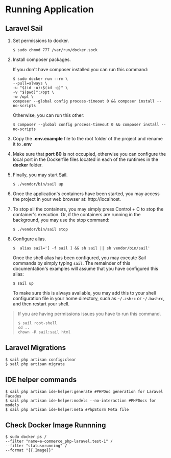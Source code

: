 # Running Application

## Laravel Sail

1. Set permissions to docker.

    ```shell
   $ sudo chmod 777 /var/run/docker.sock
    ```
2. Install composer packages.

   If you don't have composer installed you can run this command:

    ```shell
    $ sudo docker run --rm \
   --pull=always \
   -u "$(id -u):$(id -g)" \
   -v "$(pwd)":/opt \
   -w /opt \
   composer --global config process-timeout 0 && composer install --no-scripts
    ```
   Otherwise, you can run this other:

    ```shell
    $ composer --global config process-timeout 0 && composer install --no-scripts
    ```

3. Copy the __.env.example__ file to the root folder of the project and rename it to __.env__
4. Make sure that __port 80__ is not occupied, otherwise you can configure the local port in the Dockerfile files located in each of the runtimes in the __docker__ folder.
5. Finally, you may start Sail.

    ```shell
   $ ./vendor/bin/sail up
    ```

6. Once the application's containers have been started, you may access the project in your web browser at: http://localhost.

7. To stop all the containers, you may simply press Control + C to stop the container's execution. Or, if the containers are running in the background, you may use the stop command:

    ```shell
    $ ./vendor/bin/sail stop
    ```
   
8. Configure alias.

   ```shell
   $  alias sail='[ -f sail ] && sh sail || sh vendor/bin/sail'
    ```
   Once the shell alias has been configured, you may execute Sail commands by simply typing `sail`. The remainder of this documentation's examples will assume that you have configured this alias:

    ```shell
   $ sail up
    ```
   To make sure this is always available, you may add this to your shell configuration file in your home directory, such as `~/.zshrc` or `~/.bashrc`, and then restart your shell.

> If you are having permissions issues you have to run this command.
>   ```shell
>   $ sail root-shell
>   cd ..
>   chown -R sail:sail html
>   ```

## Laravel Migrations

   ```shell
   $ sail php artisan config:clear 
   $ sail php artisan migrate
   ```

## IDE helper commands

   ```shell
   $ sail php artisan ide-helper:generate #PHPDoc generation for Laravel Facades
   $ sail php artisan ide-helper:models --no-interaction #PHPDocs for models
   $ sail php artisan ide-helper:meta #PhpStorm Meta file
   ```

## Check Docker Image Runnning

```shell
$ sudo docker ps / 
--filter "name=e-commerce_php-laravel.test-1" / 
--filter "status=running" / 
--format "{{.Image}}"
```
